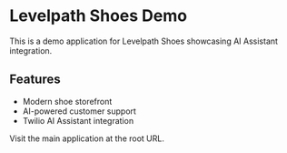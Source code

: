 # Levelpath Shoes Demo

This is a demo application for Levelpath Shoes showcasing AI Assistant integration.

## Features
- Modern shoe storefront
- AI-powered customer support
- Twilio AI Assistant integration

Visit the main application at the root URL.
